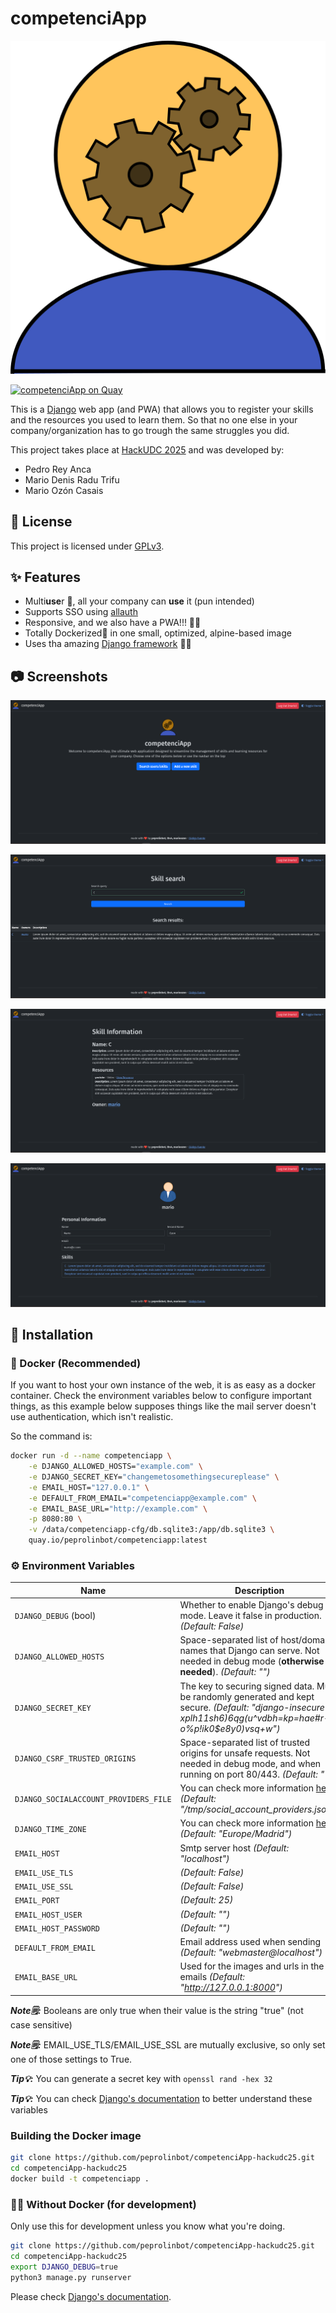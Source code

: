 # competenciApp

![competenciApp logo](main/static/main/img/logo.svg)

[![competenciApp on Quay](https://quay.io/repository/peprolinbot/competenciapp/status "competenciapp on Quay")](https://quay.io/repository/peprolinbot/competenciapp)

This is a [Django](https://www.djangoproject.com/) web app (and PWA) that allows you to register your skills and the resources you used to learn them. So that no one else in your company/organization has to go trough the same struggles you did.

This project takes place at [HackUDC 2025](https://hackudc.gpul.org) and was developed by:

- Pedro Rey Anca
- Mario Denis Radu Trifu
- Mario Ozón Casais

## 📝 License

This project is licensed under [GPLv3](https://www.gnu.org/licenses/gpl-3.0.html).

## ✨ Features
- Multi**use**r 👥, all your company can **use** it (pun intended)
- Supports SSO using [allauth](https://allauth.org)
- Responsive, and we also have a PWA!!! 📱📱
- Totally Dockerized🐋 in one small, optimized, alpine-based image
- Uses tha amazing [Django framework](https://www.djangoproject.com/) 🐍🐍

## 📷 Screenshots

![Index page screenshot](screenshots/index.png)

![Skill search page screenshot](screenshots/skill_search.png)

![Skill info page screenshot](screenshots/skill_info.png)

![User info page screenshot](screenshots/user_info.png)

## 🔧 Installation

### 🐳 Docker (Recommended)

If you want to host your own instance of the web, it is as easy as a docker container. Check the environment variables below to configure important things, as this example below supposes things like the mail server doesn't use authentication, which isn't realistic.

So the command is:
 
```bash
docker run -d --name competenciapp \
    -e DJANGO_ALLOWED_HOSTS="example.com" \
    -e DJANGO_SECRET_KEY="changemetosomethingsecureplease" \
    -e EMAIL_HOST="127.0.0.1" \
    -e DEFAULT_FROM_EMAIL="competenciapp@example.com" \
    -e EMAIL_BASE_URL="http://example.com" \
    -p 8080:80 \
    -v /data/competenciapp-cfg/db.sqlite3:/app/db.sqlite3 \
    quay.io/peprolinbot/competenciapp:latest
```

### ⚙️ Environment Variables

| Name                     | Description |
|--------------------------|-------------|
| `DJANGO_DEBUG` (bool)    | Whether to enable Django's debug mode. Leave it false in production. _(Default: False)_ |
| `DJANGO_ALLOWED_HOSTS` | Space-separated list of host/domain names that Django can serve. Not needed in debug mode (**otherwise is needed**). _(Default: "")_ |
| `DJANGO_SECRET_KEY`  |  The key to securing signed data. Must be randomly generated and kept secure. _(Default: "django-insecure-xplh11sh6)6qg(u^vdbh=*kp=hae*#r-o%p!ik0$e8y0)vsq+w")_ |
| `DJANGO_CSRF_TRUSTED_ORIGINS` | Space-separated list of trusted origins for unsafe requests. Not needed in debug mode, and when running on port 80/443. _(Default: "")_ |
| `DJANGO_SOCIALACCOUNT_PROVIDERS_FILE` | You can check more information [here](https://docs.allauth.org/en/dev/socialaccount/provider_configuration.html) _(Default: "/tmp/social_account_providers.json")_ |
| `DJANGO_TIME_ZONE`  |  You can check more information [here](https://docs.djangoproject.com/en/5.1/ref/settings/#:~:text=TIME_ZONE) _(Default: "Europe/Madrid")_ |
| `EMAIL_HOST`  |  Smtp server host  _(Default: "localhost")_
| `EMAIL_USE_TLS`  |  _(Default: False)_
| `EMAIL_USE_SSL`  |  _(Default: False)_
| `EMAIL_PORT`  |  _(Default: 25)_
| `EMAIL_HOST_USER`  |   _(Default: "")_
| `EMAIL_HOST_PASSWORD`  |   _(Default: "")_
| `DEFAULT_FROM_EMAIL`  |  Email address used when sending  _(Default: "webmaster@localhost")_
| `EMAIL_BASE_URL`  |  Used for the images and urls in the emails  _(Default: "http://127.0.0.1:8000")_


_**Note🗒️:**_ Booleans are only true when their value is the string "true" (not case sensitive)

_**Note🗒️:**_ EMAIL_USE_TLS/EMAIL_USE_SSL are mutually exclusive, so only set one of those settings to True.

_**Tip💡:**_ You can generate a secret key with `openssl rand -hex 32`

_**Tip💡:**_ You can check [Django's documentation](https://docs.djangoproject.com/en/5.1/) to better understand these variables

### Building the Docker image

```bash
git clone https://github.com/peprolinbot/competenciApp-hackudc25.git
cd competenciApp-hackudc25
docker build -t competenciapp .
```

### 💪🏻 Without Docker (for development)

Only use this for development unless you know what you're doing.

```bash
git clone https://github.com/peprolinbot/competenciApp-hackudc25.git
cd competenciApp-hackudc25
export DJANGO_DEBUG=true
python3 manage.py runserver
```

Please check [Django's documentation](https://docs.djangoproject.com/en/5.1).
